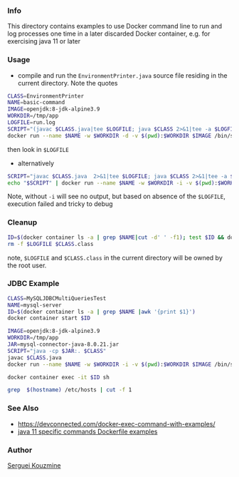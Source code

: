 
### Info

This directory contains examples to use Docker command line to run and log processes one time in a later discarded Docker container,
e.g. for  exercising java 11 or later

### Usage
* compile and run the `EnvironmentPrinter.java` source file residing in the current directory. Note the quotes
```sh
CLASS=EnvironmentPrinter
NAME=basic-command
IMAGE=openjdk:8-jdk-alpine3.9
WORKDIR=/tmp/app
LOGFILE=run.log
SCRIPT="(javac $CLASS.java|tee $LOGFILE; java $CLASS 2>&1|tee -a $LOGFILE)"
docker run --name $NAME -w $WORKDIR -d -v $(pwd):$WORKDIR $IMAGE /bin/sh -c "$SCRIPT"
```
then look in `$LOGFILE`
* alternatively

```sh
SCRIPT="javac $CLASS.java  2>&1|tee $LOGFILE; java $CLASS 2>&1|tee -a $LOGFILE"
echo "$SCRIPT" | docker run --name $NAME -w $WORKDIR -i -v $(pwd):$WORKDIR $IMAGE
```
Note, without `-i` will see no output, but based on absence of the `$LOGFILE`, execution failed and tricky to debug
### Cleanup

```sh
ID=$(docker container ls -a | grep $NAME|cut -d' ' -f1); test $ID && docker container rm $ID
rm -f $LOGFILE $CLASS.class
```
note, `$LOGFILE` and `$CLASS.class` in the current directory will be owned by the root user.

### JDBC Example
```sh
CLASS=MySQLJDBCMultiQueriesTest
NAME=mysql-server
ID=$(docker container ls -a | grep $NAME |awk '{print $1}')
docker container start $ID

IMAGE=openjdk:8-jdk-alpine3.9
WORKDIR=/tmp/app
JAR=mysql-connector-java-8.0.21.jar
SCRIPT="java -cp $JAR:. $CLASS"
javac $CLASS.java
docker run --name $NAME -w $WORKDIR -i -v $(pwd):$WORKDIR $IMAGE /bin/sh -c "$SCRIPT"
```
```sh
docker container exec -it $ID sh 
```
```sh
grep  $(hostname) /etc/hosts | cut -f 1
```
### See Also
  * https://devconnected.com/docker-exec-command-with-examples/
  * [java 11 specific commands Dockerfile examples](https://stackoverflow.com/questions/53669151/java-11-application-as-lightweight-docker-image)

### Author
[Serguei Kouzmine](kouzmine_serguei@yahoo.com)

